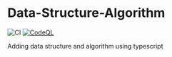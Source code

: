 # Data-Structure-Algorithm

![CI](https://github.com/senapatisantosh/Data-Structure-Algorithm/actions/workflows/ci.yml/badge.svg)
[![CodeQL](https://github.com/senapatisantosh/Data-Structure-Algorithm/actions/workflows/codeql-analysis.yml/badge.svg)](https://github.com/senapatisantosh/Data-Structure-Algorithm/actions/workflows/codeql-analysis.yml)

Adding data structure and algorithm using typescript
